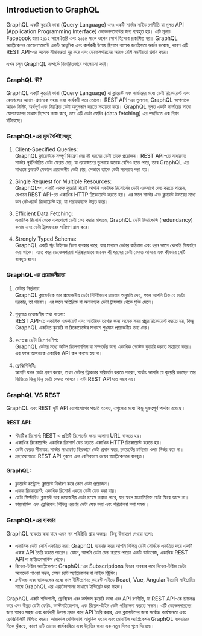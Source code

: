 ## Introduction to GraphQL

GraphQL একটি কুয়েরি ভাষা (Query Language) এবং একটি সার্ভার সাইড রণনীতি যা মূলত API (Application Programming Interface) ডেভেলপমেন্টের জন্য ব্যবহৃত হয়। এটি মূলত Facebook দ্বারা ২০১২ সালে তৈরি এবং ২০১৫ সালে ওপেন সোর্স হিসেবে প্রকাশিত হয়। GraphQL অ্যাপ্লিকেশন ডেভেলপমেন্টে একটি আধুনিক এবং কার্যকরী উপায় হিসাবে ব্যাপক জনপ্রিয়তা অর্জন করেছে, কারণ এটি REST API-এর অনেক সীমাবদ্ধতা দূর করে এবং ডেভেলপারদের আরও বেশি নমনীয়তা প্রদান করে। 

এখন চলুন GraphQL সম্পর্কে বিস্তারিতভাবে আলোচনা করি।

### GraphQL কী?

GraphQL একটি কুয়েরি ভাষা (Query Language) যা ক্লায়েন্ট এবং সার্ভারের মধ্যে ডেটা রিকোয়েস্ট এবং রেসপন্সের আদান-প্রদানকে সহজ এবং কার্যকরী করে তোলে। REST API-এর তুলনায়, GraphQL আপনাকে আরও নির্দিষ্ট, অর্থপূর্ণ এবং নিয়ন্ত্রিত ডেটা অনুসন্ধান করতে সহায়তা করে। GraphQL মূলত একটি সার্ভারের সাথে যোগাযোগের মাধ্যম হিসেবে কাজ করে, তবে এটি ডেটা ফেচিং (data fetching) এর পদ্ধতিতে এক বিপ্লব ঘটিয়েছে।


### GraphQL-এর মূল বৈশিষ্ট্যসমূহ

1. Client-Specified Queries:  
   GraphQL ক্লায়েন্টকে সম্পূর্ণ নিয়ন্ত্রণ দেয় কী ধরনের ডেটা তাকে প্রয়োজন। REST API-তে সাধারণত সার্ভার পূর্বনির্ধারিত ডেটা ফেরত দেয়, যা প্রয়োজনের তুলনায় অনেক বেশিও হতে পারে, তবে GraphQL এর মাধ্যমে ক্লায়েন্ট যেভাবে প্রয়োজনীয় ডেটা চায়, সেভাবে তাকে ডেটা সরবরাহ করা হয়।

2. Single Request for Multiple Resources:  
   GraphQL-এ, একটি একক কুয়েরি দিয়েই আপনি একাধিক রিসোর্সের ডেটা একসাথে ফেচ করতে পারেন, যেখানে REST API-তে একাধিক HTTP রিকোয়েস্ট করতে হয়। এর ফলে সার্ভার এবং ক্লায়েন্ট উভয়ের মধ্যে কম নেটওয়ার্ক রিকোয়েস্ট হয়, যা পারফরম্যান্স উন্নত করে।

3. Efficient Data Fetching:  
   একাধিক রিসোর্স থেকে একযোগে ডেটা ফেচ করার মাধ্যমে, GraphQL ডেটা রিডান্ডেন্সি (redundancy) কমায় এবং ডেটা ট্রান্সফারের পরিমাণ হ্রাস করে।

4. Strongly Typed Schema:  
   GraphQL একটি স্ট্রং টাইপড স্কিমা ব্যবহার করে, যার মাধ্যমে ডেটার কাঠামো এবং ধরন আগে থেকেই ডিফাইন করা থাকে। এতে করে ডেভেলপাররা পরিষ্কারভাবে জানেন কী ধরনের ডেটা ফেরত আসবে এবং কীভাবে সেটি ব্যবহৃত হবে।


### GraphQL এর প্রয়োজনীয়তা

1. ডেটার নির্ভুলতা:  
   GraphQL ক্লায়েন্টকে তার প্রয়োজনীয় ডেটা নির্দিষ্টভাবে চাওয়ার অনুমতি দেয়, ফলে আপনি ঠিক যে ডেটা দরকার, তা পাবেন। এর ফলে অতিরিক্ত বা অনাবশ্যক ডেটা ট্রান্সফার থেকে মুক্তি মেলে।

2. শুধুমাত্র প্রয়োজনীয় তথ্য পাওয়া:  
   REST API-তে একাধিক এন্ডপয়েন্ট এবং অতিরিক্ত তথ্যের জন্য অনেক সময় প্রচুর রিকোয়েস্ট করতে হয়, কিন্তু GraphQL একত্রিত কুয়েরি বা রিকোয়েস্টের মাধ্যমে শুধুমাত্র প্রয়োজনীয় তথ্য দেয়।

3. কম্প্লেক্স ডেটা রিলেশনশিপ:  
   GraphQL ডেটার মধ্যে জটিল রিলেশনশিপ বা সম্পর্কের জন্য একাধিক নেস্টেড কুয়েরি করতে সহায়তা করে। এর ফলে আপনাকে একাধিক API কল করতে হয় না।

4. ফ্লেক্সিবিলিটি:  
   আপনি যখন ডেটা গ্রহণ করেন, তখন ডেটার স্ট্রাকচার পরিবর্তন করতে পারেন, অর্থাৎ আপনি যে কুয়েরি করছেন তার ভিত্তিতে ভিন্ন ভিন্ন ডেটা ফেরত আসবে। এটা REST API-তে সম্ভব নয়।


### GraphQL VS REST

GraphQL এবং REST দুটি API যোগাযোগের পদ্ধতি হলেও, এগুলোর মধ্যে কিছু গুরুত্বপূর্ণ পার্থক্য রয়েছে। 

#### REST API:
- স্ট্যাটিক রিসোর্স: REST এ প্রতিটি রিসোর্সের জন্য আলাদা URL থাকতে হয়।
- একাধিক রিকোয়েস্ট: একাধিক রিসোর্স ফেচ করতে একাধিক HTTP রিকোয়েস্ট করতে হয়।
- ডেটা ফেরত সীমাবদ্ধ: সার্ভার সাধারণত স্থিরভাবে ডেটা প্রদান করে, ক্লায়েন্টের চাহিদার ওপর নির্ভর করে না।
- গ্রহণযোগ্যতা: REST API পুরনো এবং বেশিরভাগ ওয়েব অ্যাপ্লিকেশনে ব্যবহৃত।

#### GraphQL:
- ক্লায়েন্ট কন্ট্রোল: ক্লায়েন্ট নির্ধারণ করে কোন ডেটা প্রয়োজন।
- একক রিকোয়েস্ট: একাধিক রিসোর্স একত্রে ডেটা ফেচ করা যায়।
- ডেটা ফিল্টারিং: ক্লায়েন্ট তার প্রয়োজনীয় ডেটা চয়েস করতে পারে, যার ফলে মাত্রাতিরিক্ত ডেটা ফিরে আসে না।
- ডায়নামিক এবং ফ্লেক্সিবল: বিভিন্ন ধরণের ডেটা ফেচ করা এবং পরিচালনা করা সহজ।


### GraphQL-এর ব্যবহার

GraphQL ব্যবহার করা যাবে এমন সব পরিস্থিতি প্রায় অজস্র। কিছু উদাহরণ দেওয়া হলো:
- একাধিক ডেটা সোর্স একত্রিত করা: GraphQL ব্যবহার করে আপনি বিভিন্ন ডেটা সোর্সকে একত্রিত করে একটি একক API তৈরি করতে পারেন। যেমন, আপনি ডেটা ফেচ করতে পারেন একটি ডাটাবেজ, একাধিক REST API বা মাইক্রোসার্ভিস থেকে।
- রিয়েল-টাইম অ্যাপ্লিকেশন: GraphQL-এর Subscriptions ফিচার ব্যবহার করে রিয়েল-টাইম ডেটা আপডেট পাওয়া সম্ভব, যেমন চ্যাট অ্যাপ্লিকেশন বা লাইভ স্ট্রিমিং।
- ফ্রন্টএন্ড এবং ব্যাকএন্ডের মধ্যে ভাল ইন্টিগ্রেশন: ক্লায়েন্ট সাইডে React, Vue, Angular ইত্যাদি লাইব্রেরির সাথে GraphQL এর এক্সটেনশনের মাধ্যমে ইন্টিগ্রেট করা সহজ।

GraphQL একটি শক্তিশালী, ফ্লেক্সিবল এবং কর্মক্ষম কুয়েরি ভাষা এবং API রণনীতি, যা REST API-কে চ্যালেঞ্জ করে এবং উন্নত ডেটা ফেচিং, কাস্টমাইজেশান, এবং রিয়েল-টাইম ডেটা পরিচালনা করতে সক্ষম। এটি ডেভেলপারদের জন্য আরও সহজ এবং কার্যকরী উপায় প্রদান করে API তৈরি করার, এবং ক্লায়েন্টদের জন্য সর্বোচ্চ কার্যক্ষমতা এবং ফ্লেক্সিবিলিটি নিশ্চিত করে। আজকাল বেশিরভাগ আধুনিক ওয়েব এবং মোবাইল অ্যাপ্লিকেশন GraphQL ব্যবহারের দিকে ঝুঁকছে, কারণ এটি তাদের কার্যকারিতা এবং উন্নতির জন্য এক নতুন দিগন্ত খুলে দিয়েছে।